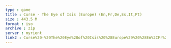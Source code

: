 ```yaml
---
type : game
title : Curse - The Eye of Isis (Europe) (En,Fr,De,Es,It,Pt)
size : 443.5 M
format : iso
archive : zip
server : myrient
link2 : Curse%20-%20The%20Eye%20of%20Isis%20%28Europe%29%20%28En%2CFr%2CDe%2CEs%2CIt%2CPt%29
---
```

